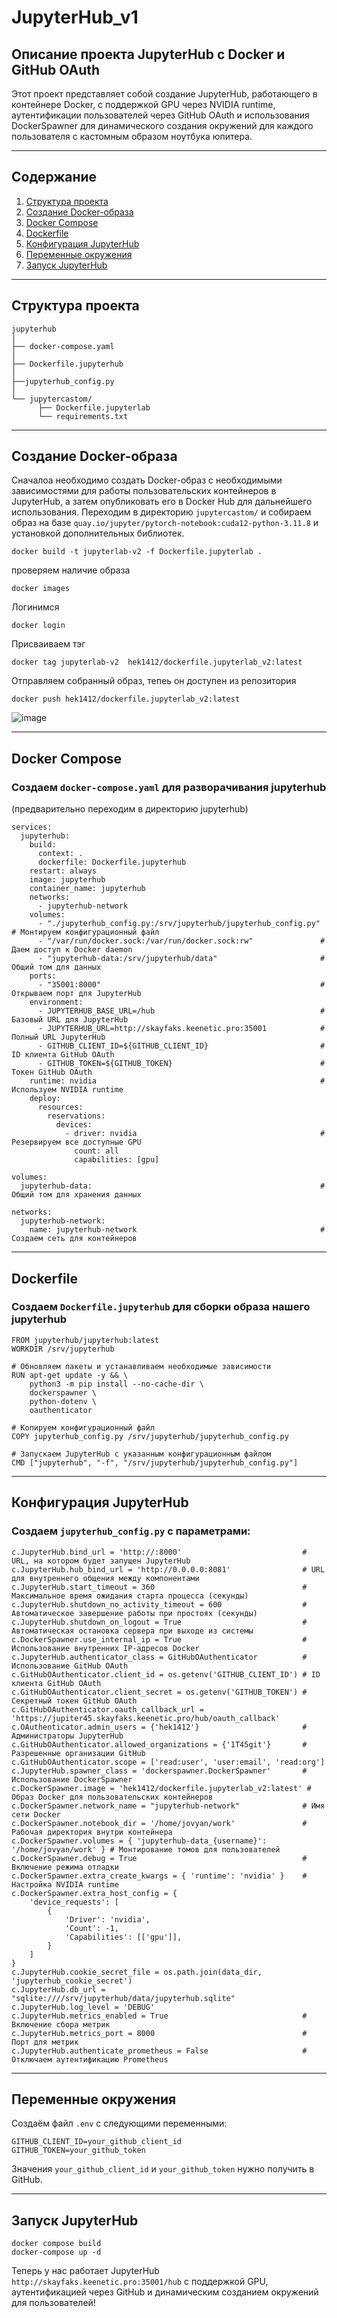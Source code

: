# JupyterHub_v1
## Описание проекта JupyterHub с Docker и GitHub OAuth

Этот проект представляет собой создание JupyterHub, работающего в контейнере Docker, с поддержкой GPU через NVIDIA runtime, аутентификации пользователей через GitHub OAuth и использования DockerSpawner для динамического создания окружений для каждого пользователя с кастомным образом 
 ноутбука юпитера.

---

## Содержание
1. [Структура проекта](#структура-проекта)
2. [Создание Docker-образа](#создание-docker-образа)
3. [Docker Compose](#docker-compose)
4. [Dockerfile](#dockerfile)
5. [Конфигурация JupyterHub](#конфигурация-jupyterhub)
6. [Переменные окружения](#переменные-окружения)
7. [Запуск JupyterHub](#запуск-JupyterHub)

---

## Структура проекта

```
jupyterhub
│
├── docker-compose.yaml
│
├── Dockerfile.jupyterhub
│
├──jupyterhub_config.py
│
└── jupytercastom/
      ├── Dockerfile.jupyterlab
      └── requirements.txt
```

---

## Создание Docker-образа

Сначалоа необходимо создать Docker-образ с необходимыми зависимостями для работы пользовательских контейнеров в JupyterHub, а затем опубликовать его в Docker Hub для дальнейшего использования.
Переходим в директорию `jupytercastom/` и собираем образ на базе  `quay.io/jupyter/pytorch-notebook:cuda12-python-3.11.8` и установкой дополнительных библиотек.

```
docker build -t jupyterlab-v2 -f Dockerfile.jupyterlab .
```
проверяем наличие образа
```
docker images
```
Логинимся
```
docker login
```
Присваиваем тэг
```
docker tag jupyterlab-v2  hek1412/dockerfile.jupyterlab_v2:latest 
```
Отправляем собранный образ, тепеь он доступен из репозитория
```
docker push hek1412/dockerfile.jupyterlab_v2:latest
```
![image](https://github.com/user-attachments/assets/9bc522e4-2671-42e6-9b98-bb0ae2ea784b)


---

## Docker Compose

### Создаем `docker-compose.yaml` для разворачивания jupyterhub 
(предварительно переходим в директорию jupyterhub) 
```
services:
  jupyterhub:
    build:
      context: .
      dockerfile: Dockerfile.jupyterhub
    restart: always
    image: jupyterhub
    container_name: jupyterhub
    networks:
      - jupyterhub-network
    volumes:
      - "./jupyterhub_config.py:/srv/jupyterhub/jupyterhub_config.py" # Монтируем конфигурационный файл
      - "/var/run/docker.sock:/var/run/docker.sock:rw"               # Даем доступ к Docker daemon
      - "jupyterhub-data:/srv/jupyterhub/data"                       # Общий том для данных
    ports:
      - "35001:8000"                                                 # Открываем порт для JupyterHub
    environment:
      - JUPYTERHUB_BASE_URL=/hub                                     # Базовый URL для JupyterHub
      - JUPYTERHUB_URL=http://skayfaks.keenetic.pro:35001            # Полный URL JupyterHub
      - GITHUB_CLIENT_ID=${GITHUB_CLIENT_ID}                         # ID клиента GitHub OAuth
      - GITHUB_TOKEN=${GITHUB_TOKEN}                                 # Токен GitHub OAuth
    runtime: nvidia                                                  # Используем NVIDIA runtime
    deploy:
      resources:
        reservations:
          devices:
            - driver: nvidia                                         # Резервируем все доступные GPU
              count: all
              capabilities: [gpu]

volumes:
  jupyterhub-data:                                                   # Общий том для хранения данных

networks:
  jupyterhub-network:
    name: jupyterhub-network                                         # Создаем сеть для контейнеров
```

---

## Dockerfile

### Создаем `Dockerfile.jupyterhub` для сборки образа нашего jupyterhub

```
FROM jupyterhub/jupyterhub:latest
WORKDIR /srv/jupyterhub

# Обновляем пакеты и устанавливаем необходимые зависимости
RUN apt-get update -y && \
    python3 -m pip install --no-cache-dir \
    dockerspawner \
    python-dotenv \
    oauthenticator

# Копируем конфигурационный файл
COPY jupyterhub_config.py /srv/jupyterhub/jupyterhub_config.py

# Запускаем JupyterHub с указанным конфигурационным файлом
CMD ["jupyterhub", "-f", "/srv/jupyterhub/jupyterhub_config.py"]
```

---

## Конфигурация JupyterHub

### Создаем `jupyterhub_config.py` с параметрами:

```
c.JupyterHub.bind_url = 'http://:8000'                           # URL, на котором будет запущен JupyterHub
c.JupyterHub.hub_bind_url = 'http://0.0.0.0:8081'                # URL для внутреннего общения между компонентами
c.JupyterHub.start_timeout = 360                                 # Максимальное время ожидания старта процесса (секунды)
c.JupyterHub.shutdown_no_activity_timeout = 600                  # Автоматическое завершение работы при простоях (секунды)
c.JupyterHub.shutdown_on_logout = True                           # Автоматическая остановка сервера при выходе из системы
c.DockerSpawner.use_internal_ip = True                           # Использование внутренних IP-адресов Docker
c.JupyterHub.authenticator_class = GitHubOAuthenticator          # Использование GitHub OAuth
c.GitHubOAuthenticator.client_id = os.getenv('GITHUB_CLIENT_ID') # ID клиента GitHub OAuth
c.GitHubOAuthenticator.client_secret = os.getenv('GITHUB_TOKEN') # Секретный токен GitHub OAuth
c.GitHubOAuthenticator.oauth_callback_url = 'https://jupiter45.skayfaks.keenetic.pro/hub/oauth_callback'
c.OAuthenticator.admin_users = {'hek1412'}                       # Администраторы JupyterHub
c.GitHubOAuthenticator.allowed_organizations = {'1T45git'}       # Разрешенные организации GitHub
c.GitHubOAuthenticator.scope = ['read:user', 'user:email', 'read:org']
c.JupyterHub.spawner_class = 'dockerspawner.DockerSpawner'       # Использование DockerSpawner
c.DockerSpawner.image = 'hek1412/dockerfile.jupyterlab_v2:latest' # Образ Docker для пользовательских контейнеров
c.DockerSpawner.network_name = "jupyterhub-network"              # Имя сети Docker
c.DockerSpawner.notebook_dir = '/home/jovyan/work'               # Рабочая директория внутри контейнера
c.DockerSpawner.volumes = { 'jupyterhub-data_{username}': '/home/jovyan/work' } # Монтирование томов для пользователей
c.DockerSpawner.debug = True                                     # Включение режима отладки
c.DockerSpawner.extra_create_kwargs = { 'runtime': 'nvidia' }    # Настройка NVIDIA runtime
c.DockerSpawner.extra_host_config = {
    'device_requests': [
        {
            'Driver': 'nvidia',
            'Count': -1,
            'Capabilities': [['gpu']],
        }
    ]
}
c.JupyterHub.cookie_secret_file = os.path.join(data_dir, 'jupyterhub_cookie_secret')
c.JupyterHub.db_url = "sqlite:////srv/jupyterhub/data/jupyterhub.sqlite"
c.JupyterHub.log_level = 'DEBUG'
c.JupyterHub.metrics_enabled = True                              # Включение сбора метрик
c.JupyterHub.metrics_port = 8000                                 # Порт для метрик
c.JupyterHub.authenticate_prometheus = False                     # Отключаем аутентификацию Prometheus
```

---

## Переменные окружения

Создаём файл `.env` с следующими переменными:

```
GITHUB_CLIENT_ID=your_github_client_id
GITHUB_TOKEN=your_github_token
```

Значения `your_github_client_id` и `your_github_token` нужно получить в GitHub.

---

## Запуск JupyterHub

```
docker compose build
docker-compose up -d
```

Теперь у нас работает JupyterHub `http://skayfaks.keenetic.pro:35001/hub` с поддержкой GPU, аутентификацией через GitHub и динамическим созданием окружений для пользователей!

